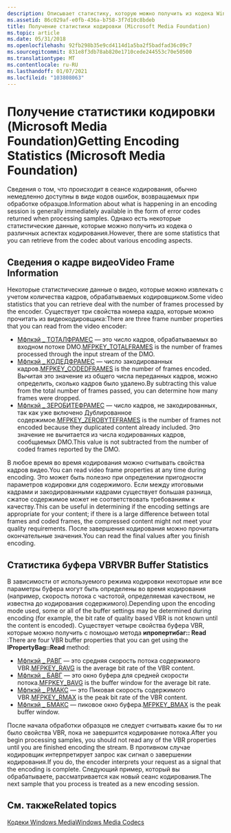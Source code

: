 ```yaml
---
description: Описывает статистику, которую можно получить из кодека Windows Media.
ms.assetid: 86c029af-e0fb-436a-b758-3f7d10c8bdeb
title: Получение статистики кодировки (Microsoft Media Foundation)
ms.topic: article
ms.date: 05/31/2018
ms.openlocfilehash: 92fb298b35e9cd4114d1a5ba2f5badfad36c09c7
ms.sourcegitcommit: 831e8f3db78ab820e1710cede244553c70e50500
ms.translationtype: MT
ms.contentlocale: ru-RU
ms.lasthandoff: 01/07/2021
ms.locfileid: "103808063"
---
```

# <a name="getting-encoding-statistics-microsoft-media-foundation"></a><span data-ttu-id="79cef-103">Получение статистики кодировки (Microsoft Media Foundation)</span><span class="sxs-lookup"><span data-stu-id="79cef-103">Getting Encoding Statistics (Microsoft Media Foundation)</span></span>

<span data-ttu-id="79cef-104">Сведения о том, что происходит в сеансе кодирования, обычно немедленно доступны в виде кодов ошибок, возвращаемых при обработке образцов.</span><span class="sxs-lookup"><span data-stu-id="79cef-104">Information about what is happening in an encoding session is generally immediately available in the form of error codes returned when processing samples.</span></span> <span data-ttu-id="79cef-105">Однако есть некоторые статистические данные, которые можно получить из кодека о различных аспектах кодирования.</span><span class="sxs-lookup"><span data-stu-id="79cef-105">However, there are some statistics that you can retrieve from the codec about various encoding aspects.</span></span>

## <a name="video-frame-information"></a><span data-ttu-id="79cef-106">Сведения о кадре видео</span><span class="sxs-lookup"><span data-stu-id="79cef-106">Video Frame Information</span></span>

<span data-ttu-id="79cef-107">Некоторые статистические данные о видео, которые можно извлекать с учетом количества кадров, обрабатываемых кодировщиком.</span><span class="sxs-lookup"><span data-stu-id="79cef-107">Some video statistics that you can retrieve deal with the number of frames processed by the encoder.</span></span> <span data-ttu-id="79cef-108">Существует три свойства номера кадра, которые можно прочитать из видеокодировщика:</span><span class="sxs-lookup"><span data-stu-id="79cef-108">There are three frame number properties that you can read from the video encoder:</span></span>

-   <span data-ttu-id="79cef-109">[Мфпкэй \_ ТОТАЛФРАМЕС](mfpkey-totalframesproperty.md) — это число кадров, обрабатываемых во входном потоке DMO.</span><span class="sxs-lookup"><span data-stu-id="79cef-109">[MFPKEY\_TOTALFRAMES](mfpkey-totalframesproperty.md) is the number of frames processed through the input stream of the DMO.</span></span>
-   <span data-ttu-id="79cef-110">[Мфпкэй \_ КОДЕДФРАМЕС](mfpkey-codedframesproperty.md) — число закодированных кадров.</span><span class="sxs-lookup"><span data-stu-id="79cef-110">[MFPKEY\_CODEDFRAMES](mfpkey-codedframesproperty.md) is the number of frames encoded.</span></span> <span data-ttu-id="79cef-111">Вычитая это значение из общего числа переданных кадров, можно определить, сколько кадров было удалено.</span><span class="sxs-lookup"><span data-stu-id="79cef-111">By subtracting this value from the total number of frames passed, you can determine how many frames were dropped.</span></span>
-   <span data-ttu-id="79cef-112">[Мфпкэй \_ ЗЕРОБИТЕФРАМЕС](mfpkey-zerobyteframesproperty.md) — число кадров, не закодированных, так как уже включено Дублированное содержимое.</span><span class="sxs-lookup"><span data-stu-id="79cef-112">[MFPKEY\_ZEROBYTEFRAMES](mfpkey-zerobyteframesproperty.md) is the number of frames not encoded because they duplicated content already included.</span></span> <span data-ttu-id="79cef-113">Это значение не вычитается из числа кодированных кадров, сообщаемых DMO.</span><span class="sxs-lookup"><span data-stu-id="79cef-113">This value is not subtracted from the number of coded frames reported by the DMO.</span></span>

<span data-ttu-id="79cef-114">В любое время во время кодирования можно считывать свойства кадров видео.</span><span class="sxs-lookup"><span data-stu-id="79cef-114">You can read video frame properties at any time during encoding.</span></span> <span data-ttu-id="79cef-115">Это может быть полезно при определении пригодности параметров кодировки для содержимого. Если между итоговыми кадрами и закодированными кадрами существует большая разница, сжатое содержимое может не соответствовать требованиям к качеству.</span><span class="sxs-lookup"><span data-stu-id="79cef-115">This can be useful in determining if the encoding settings are appropriate for your content; if there is a large difference between total frames and coded frames, the compressed content might not meet your quality requirements.</span></span> <span data-ttu-id="79cef-116">После завершения кодирования можно прочитать окончательные значения.</span><span class="sxs-lookup"><span data-stu-id="79cef-116">You can read the final values after you finish encoding.</span></span>

## <a name="vbr-buffer-statistics"></a><span data-ttu-id="79cef-117">Статистика буфера VBR</span><span class="sxs-lookup"><span data-stu-id="79cef-117">VBR Buffer Statistics</span></span>

<span data-ttu-id="79cef-118">В зависимости от используемого режима кодировки некоторые или все параметры буфера могут быть определены во время кодирования (например, скорость потока с частотой, определяемая качеством, не известна до кодирования содержимого).</span><span class="sxs-lookup"><span data-stu-id="79cef-118">Depending upon the encoding mode used, some or all of the buffer settings may be determined during encoding (for example, the bit rate of quality based VBR is not known until the content is encoded).</span></span> <span data-ttu-id="79cef-119">Существует четыре свойства буфера VBR, которые можно получить с помощью метода **ипропертибаг:: Read** :</span><span class="sxs-lookup"><span data-stu-id="79cef-119">There are four VBR buffer properties that you can get using the **IPropertyBag::Read** method:</span></span>

-   <span data-ttu-id="79cef-120">[Мфпкэй \_ РАВГ](mfpkey-ravgproperty.md) — это средняя скорость потока содержимого VBR.</span><span class="sxs-lookup"><span data-stu-id="79cef-120">[MFPKEY\_RAVG](mfpkey-ravgproperty.md) is the average bit rate of the VBR content.</span></span>
-   <span data-ttu-id="79cef-121">[Мфпкэй \_ БАВГ](mfpkey-bavgproperty.md) — это окно буфера для средней скорости потока.</span><span class="sxs-lookup"><span data-stu-id="79cef-121">[MFPKEY\_BAVG](mfpkey-bavgproperty.md) is the buffer window for the average bit rate.</span></span>
-   <span data-ttu-id="79cef-122">[Мфпкэй \_ РМАКС](mfpkey-rmaxproperty.md) — это Пиковая скорость содержимого VBR.</span><span class="sxs-lookup"><span data-stu-id="79cef-122">[MFPKEY\_RMAX](mfpkey-rmaxproperty.md) is the peak bit rate of the VBR content.</span></span>
-   <span data-ttu-id="79cef-123">[Мфпкэй \_ БМАКС](mfpkey-bmaxproperty.md) — пиковое окно буфера.</span><span class="sxs-lookup"><span data-stu-id="79cef-123">[MFPKEY\_BMAX](mfpkey-bmaxproperty.md) is the peak buffer window.</span></span>

<span data-ttu-id="79cef-124">После начала обработки образцов не следует считывать какие бы то ни было свойства VBR, пока не завершится кодирование потока.</span><span class="sxs-lookup"><span data-stu-id="79cef-124">After you begin processing samples, you should not read any of the VBR properties until you are finished encoding the stream.</span></span> <span data-ttu-id="79cef-125">В противном случае кодировщик интерпретирует запрос как сигнал о завершении кодирования.</span><span class="sxs-lookup"><span data-stu-id="79cef-125">If you do, the encoder interprets your request as a signal that the encoding is complete.</span></span> <span data-ttu-id="79cef-126">Следующий пример, который вы обрабатываете, рассматривается как новый сеанс кодирования.</span><span class="sxs-lookup"><span data-stu-id="79cef-126">The next sample that you process is treated as a new encoding session.</span></span>

## <a name="related-topics"></a><span data-ttu-id="79cef-127">См. также</span><span class="sxs-lookup"><span data-stu-id="79cef-127">Related topics</span></span>

<dl> <dt>

[<span data-ttu-id="79cef-128">Кодеки Windows Media</span><span class="sxs-lookup"><span data-stu-id="79cef-128">Windows Media Codecs</span></span>](windows-media-codecs.md)
</dt> </dl>

 

 



